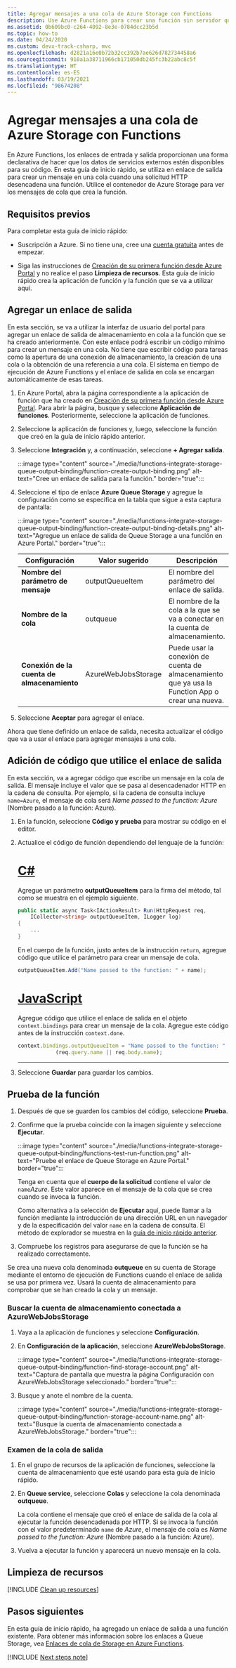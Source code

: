 ```yaml
---
title: Agregar mensajes a una cola de Azure Storage con Functions
description: Use Azure Functions para crear una función sin servidor que se invoca mediante una solicitud HTTP y crea un mensaje en una cola de Azure Storage.
ms.assetid: 0b609bc0-c264-4092-8e3e-0784dcc23b5d
ms.topic: how-to
ms.date: 04/24/2020
ms.custom: devx-track-csharp, mvc
ms.openlocfilehash: d2821a16e0b72b32cc392b7ae626d782734458a6
ms.sourcegitcommit: 910a1a38711966cb171050db245fc3b22abc8c5f
ms.translationtype: HT
ms.contentlocale: es-ES
ms.lasthandoff: 03/19/2021
ms.locfileid: "98674208"
---
```

# <a name="add-messages-to-an-azure-storage-queue-using-functions"></a>Agregar mensajes a una cola de Azure Storage con Functions

En Azure Functions, los enlaces de entrada y salida proporcionan una forma declarativa de hacer que los datos de servicios externos estén disponibles para su código. En esta guía de inicio rápido, se utiliza en enlace de salida para crear un mensaje en una cola cuando una solicitud HTTP desencadena una función. Utilice el contenedor de Azure Storage para ver los mensajes de cola que crea la función.

## <a name="prerequisites"></a>Requisitos previos

Para completar esta guía de inicio rápido:

- Suscripción a Azure. Si no tiene una, cree una [cuenta gratuita](https://azure.microsoft.com/free/?WT.mc_id=A261C142F) antes de empezar.

- Siga las instrucciones de [Creación de su primera función desde Azure Portal](./functions-get-started.md) y no realice el paso **Limpieza de recursos**. Esta guía de inicio rápido crea la aplicación de función y la función que se va a utilizar aquí.

## <a name="add-an-output-binding"></a><a name="add-binding"></a>Agregar un enlace de salida

En esta sección, se va a utilizar la interfaz de usuario del portal para agregar un enlace de salida de almacenamiento en cola a la función que se ha creado anteriormente. Con este enlace podrá escribir un código mínimo para crear un mensaje en una cola. No tiene que escribir código para tareas como la apertura de una conexión de almacenamiento, la creación de una cola o la obtención de una referencia a una cola. El sistema en tiempo de ejecución de Azure Functions y el enlace de salida en cola se encargan automáticamente de esas tareas.

1. En Azure Portal, abra la página correspondiente a la aplicación de función que ha creado en [Creación de su primera función desde Azure Portal](./functions-get-started.md). Para abrir la página, busque y seleccione **Aplicación de funciones**. Posteriormente, seleccione la aplicación de funciones.

1. Seleccione la aplicación de funciones y, luego, seleccione la función que creó en la guía de inicio rápido anterior.

1. Seleccione **Integración** y, a continuación, seleccione **+ Agregar salida**.

   :::image type="content" source="./media/functions-integrate-storage-queue-output-binding/function-create-output-binding.png" alt-text="Cree un enlace de salida para la función." border="true":::

1. Seleccione el tipo de enlace **Azure Queue Storage** y agregue la configuración como se especifica en la tabla que sigue a esta captura de pantalla: 

    :::image type="content" source="./media/functions-integrate-storage-queue-output-binding/function-create-output-binding-details.png" alt-text="Agregue un enlace de salida de Queue Storage a una función en Azure Portal." border="true":::
    
    | Configuración      |  Valor sugerido   | Descripción                              |
    | ------------ |  ------- | -------------------------------------------------- |
    | **Nombre del parámetro de mensaje** | outputQueueItem | El nombre del parámetro del enlace de salida. | 
    | **Nombre de la cola**   | outqueue  | El nombre de la cola a la que se va a conectar en la cuenta de almacenamiento. |
    | **Conexión de la cuenta de almacenamiento** | AzureWebJobsStorage | Puede usar la conexión de cuenta de almacenamiento que ya usa la Function App o crear una nueva.  |

1. Seleccione **Aceptar** para agregar el enlace.

Ahora que tiene definido un enlace de salida, necesita actualizar el código que va a usar el enlace para agregar mensajes a una cola.  

## <a name="add-code-that-uses-the-output-binding"></a>Adición de código que utilice el enlace de salida

En esta sección, va a agregar código que escribe un mensaje en la cola de salida. El mensaje incluye el valor que se pasa al desencadenador HTTP en la cadena de consulta. Por ejemplo, si la cadena de consulta incluye `name=Azure`, el mensaje de cola será *Name passed to the function: Azure* (Nombre pasado a la función: Azure).

1. En la función, seleccione **Código y prueba** para mostrar su código en el editor.

1. Actualice el código de función dependiendo del lenguaje de la función:

    # <a name="c"></a>[C\#](#tab/csharp)

    Agregue un parámetro **outputQueueItem** para la firma del método, tal como se muestra en el ejemplo siguiente.

    ```cs
    public static async Task<IActionResult> Run(HttpRequest req,
        ICollector<string> outputQueueItem, ILogger log)
    {
        ...
    }
    ```

    En el cuerpo de la función, justo antes de la instrucción `return`, agregue código que utilice el parámetro para crear un mensaje de cola.

    ```cs
    outputQueueItem.Add("Name passed to the function: " + name);
    ```

    # <a name="javascript"></a>[JavaScript](#tab/nodejs)

    Agregue código que utilice el enlace de salida en el objeto `context.bindings` para crear un mensaje de la cola. Agregue este código antes de la instrucción `context.done`.

    ```javascript
    context.bindings.outputQueueItem = "Name passed to the function: " + 
                (req.query.name || req.body.name);
    ```

    ---

1. Seleccione **Guardar** para guardar los cambios.

## <a name="test-the-function"></a>Prueba de la función

1. Después de que se guarden los cambios del código, seleccione **Prueba**.
1. Confirme que la prueba coincide con la imagen siguiente y seleccione **Ejecutar**. 

    :::image type="content" source="./media/functions-integrate-storage-queue-output-binding/functions-test-run-function.png" alt-text="Pruebe el enlace de Queue Storage en Azure Portal." border="true":::

    Tenga en cuenta que el **cuerpo de la solicitud** contiene el valor de `name`*Azure*. Este valor aparece en el mensaje de la cola que se crea cuando se invoca la función.
    
    Como alternativa a la selección de **Ejecutar** aquí, puede llamar a la función mediante la introducción de una dirección URL en un navegador y de la especificación del valor `name` en la cadena de consulta. El método de explorador se muestra en la [guía de inicio rápido anterior](./functions-get-started.md).

1. Compruebe los registros para asegurarse de que la función se ha realizado correctamente. 

Se crea una nueva cola denominada **outqueue** en su cuenta de Storage mediante el entorno de ejecución de Functions cuando el enlace de salida se usa por primera vez. Usará la cuenta de almacenamiento para comprobar que se han creado la cola y un mensaje.

### <a name="find-the-storage-account-connected-to-azurewebjobsstorage"></a>Buscar la cuenta de almacenamiento conectada a AzureWebJobsStorage


1. Vaya a la aplicación de funciones y seleccione **Configuración**.

1. En **Configuración de la aplicación**, seleccione **AzureWebJobsStorage**.

    :::image type="content" source="./media/functions-integrate-storage-queue-output-binding/function-find-storage-account.png" alt-text="Captura de pantalla que muestra la página Configuración con AzureWebJobsStorage seleccionado." border="true":::

1. Busque y anote el nombre de la cuenta.

    :::image type="content" source="./media/functions-integrate-storage-queue-output-binding/function-storage-account-name.png" alt-text="Busque la cuenta de almacenamiento conectada a AzureWebJobsStorage." border="true":::

### <a name="examine-the-output-queue"></a>Examen de la cola de salida

1. En el grupo de recursos de la aplicación de funciones, seleccione la cuenta de almacenamiento que esté usando para esta guía de inicio rápido.

1. En **Queue service**, seleccione **Colas** y seleccione la cola denominada **outqueue**. 

   La cola contiene el mensaje que creó el enlace de salida de la cola al ejecutar la función desencadenada por HTTP. Si se invoca la función con el valor predeterminado `name` de *Azure*, el mensaje de cola es *Name passed to the function: Azure* (Nombre pasado a la función: Azure).

1. Vuelva a ejecutar la función y aparecerá un nuevo mensaje en la cola.  

## <a name="clean-up-resources"></a>Limpieza de recursos

[!INCLUDE [Clean up resources](../../includes/functions-quickstart-cleanup.md)]

## <a name="next-steps"></a>Pasos siguientes

En esta guía de inicio rápido, ha agregado un enlace de salida a una función existente. Para obtener más información sobre los enlaces a Queue Storage, vea [Enlaces de cola de Storage en Azure Functions](functions-bindings-storage-queue.md).

[!INCLUDE [Next steps note](../../includes/functions-quickstart-next-steps-2.md)]
